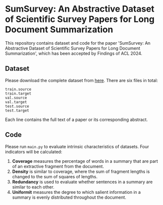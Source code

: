 # SumSurvey: An Abstractive Dataset of Scientific Survey Papers for Long Document Summarization

This repository contains dataset and code for the paper 'SumSurvey: An Abstractive Dataset of Scientific Survey Papers for Long Document Summarization', which has been accepted by Findings of ACL 2024.

## Dataset

Please download the complete dataset from [here](https://www.baidu.com). There are six files in total:

```
train.source
train.target
val.source
val.target
test.source
test.target
```

Each line contains the full text of a paper or its corresponding abstract.

## Code

Please run `main.py` to evaluate intrinsic characteristics of datasets. Four indicators will be calculated:

1. **Coverage** measures the percentage of words in a summary that are part of an extractive fragment from the document.  
2. **Density** is similar to coverage, where the sum of fragment lengths is changed to the sum of squares of lengths.  
3. **Redundancy** is used to evaluate whether sentences in a summary are similar to each other.  
4. **Uniformit** measures the degree to which salient information in a summary is evenly distributed throughout the document.

